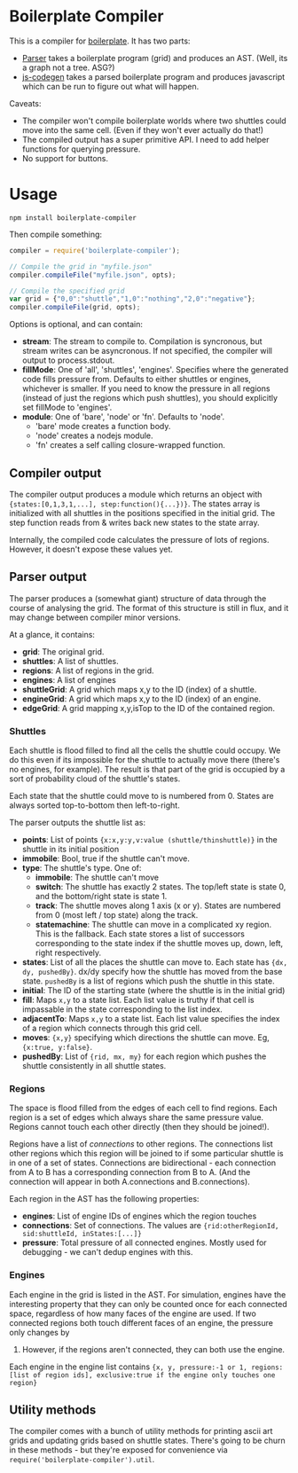 # Boilerplate Compiler

This is a compiler for [boilerplate](https://github.com/josephg/boilerplate). It has two parts:

- [Parser](parser.coffee) takes a boilerplate program (grid) and produces an AST. (Well, its a graph not a tree. ASG?)
- [js-codegen](js-codegen.coffee) takes a parsed boilerplate program and produces javascript which can be run to figure out what will happen.

Caveats:

- The compiler won't compile boilerplate worlds where two shuttles could move
into the same cell. (Even if they won't ever actually do that!)
- The compiled output has a super primitive API. I need to add helper functions
for querying pressure.
- No support for buttons.

# Usage

```
npm install boilerplate-compiler
```

Then compile something:

```javascript
compiler = require('boilerplate-compiler');

// Compile the grid in "myfile.json"
compiler.compileFile("myfile.json", opts);

// Compile the specified grid
var grid = {"0,0":"shuttle","1,0":"nothing","2,0":"negative"};
compiler.compileFile(grid, opts);
```

Options is optional, and can contain:

- **stream**: The stream to compile to. Compilation is syncronous, but stream
writes can be asyncronous. If not specified, the compiler will output to
process.stdout.
- **fillMode**: One of 'all', 'shuttles', 'engines'. Specifies where the
generated code fills pressure from. Defaults to either shuttles or engines,
whichever is smaller. If you need to know the pressure in all regions (instead
of just the regions which push shuttles), you should explicitly set fillMode to
'engines'.
- **module**: One of 'bare', 'node' or 'fn'. Defaults to 'node'.
  - 'bare' mode creates a function body.
  - 'node' creates a nodejs module.
  - 'fn' creates a self calling closure-wrapped function.


## Compiler output

The compiler output produces a module which returns an object with
`{states:[0,1,3,1,...], step:function(){...})}`. The states array is
initialized with all shuttles in the positions specified in the initial grid.
The step function reads from & writes back new states to the state array.

Internally, the compiled code calculates the pressure of lots of regions.
However, it doesn't expose these values yet.


## Parser output

The parser produces a (somewhat giant) structure of data through the course of
analysing the grid. The format of this structure is still in flux, and it may
change between compiler minor versions.

At a glance, it contains:

- **grid**: The original grid.
- **shuttles**: A list of shuttles.
- **regions**: A list of regions in the grid.
- **engines**: A list of engines
- **shuttleGrid**: A grid which maps x,y to the ID (index) of a shuttle.
- **engineGrid**: A grid which maps x,y to the ID (index) of an engine.
- **edgeGrid**: A grid mapping x,y,isTop to the ID of the contained region.


### Shuttles

Each shuttle is flood filled to find all the cells the shuttle could occupy. We
do this even if its impossible for the shuttle to actually move there (there's
no engines, for example). The result is that part of the grid is occupied by a
sort of probability cloud of the shuttle's states.

Each state that the shuttle could move to is numbered from 0. States are always
sorted top-to-bottom then left-to-right.

The parser outputs the shuttle list as:

- **points**: List of points `{x:x,y:y,v:value (shuttle/thinshuttle)}` in the
shuttle in its initial position
- **immobile**: Bool, true if the shuttle can't move.
- **type**: The shuttle's type. One of:
  - **immobile**: The shuttle can't move
  - **switch**: The shuttle has exactly 2 states. The top/left state is state
  0, and the bottom/right state is state 1.
  - **track**: The shuttle moves along 1 axis (x or y). States are numbered
  from 0 (most left / top state) along the track.
  - **statemachine**: The shuttle can move in a complicated xy region. This
  is the fallback. Each state stores a list of successors corresponding to
  the state index if the shuttle moves up, down, left, right respectively.
- **states**: List of all the places the shuttle can move to. Each state has
`{dx, dy, pushedBy}`. dx/dy specify how the shuttle has moved from the base
state. `pushedBy` is a list of regions which push the shuttle in this state.
- **initial**: The ID of the starting state (where the shuttle is in the initial grid)
- **fill**: Maps `x,y` to a state list. Each list value is truthy if that cell is
impassable in the state corresponding to the list index.
- **adjacentTo**: Maps `x,y` to a state list. Each list value specifies the
index of a region which connects through this grid cell.
- **moves**: `{x,y}` specifying which directions the shuttle can move. Eg,
`{x:true, y:false}`.
- **pushedBy**: List of `{rid, mx, my}` for each region which pushes the
shuttle consistently in all shuttle states.


### Regions

The space is flood filled from the edges of each cell to find regions. Each
region is a set of edges which always share the same pressure value. Regions
cannot touch each other directly (then they should be joined!).

Regions have a list of *connections* to other regions. The connections list
other regions which this region will be joined to if some particular shuttle is
in one of a set of states. Connections are bidirectional - each connection from
A to B has a corresponding connection from B to A. (And the connection will
appear in both A.connections and B.connections).

Each region in the AST has the following properties:

- **engines**: List of engine IDs of engines which the region touches
- **connections**: Set of connections. The values are `{rid:otherRegionId, sid:shuttleId, inStates:[...]}`
- **pressure**: Total pressure of all connected engines. Mostly used for
debugging - we can't dedup engines with this.


### Engines

Each engine in the grid is listed in the AST. For simulation, engines have the
interesting property that they can only be counted once for each connected
space, regardless of how many faces of the engine are used. If two connected
regions both touch different faces of an engine, the pressure only changes by
1. However, if the regions aren't connected, they can both use the engine.

Each engine in the engine list contains `{x, y, pressure:-1 or 1, regions:[list
of region ids], exclusive:true if the engine only touches one region}`



## Utility methods

The compiler comes with a bunch of utility methods for printing ascii art grids
and updating grids based on shuttle states. There's going to be churn in these
methods - but they're exposed for convenience via
`require('boilerplate-compiler').util`.


